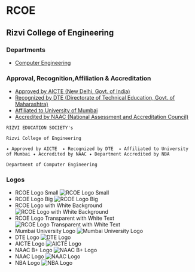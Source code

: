 # RCOE
## Rizvi College of Engineering

### Departments
- [Computer Engineering](COMP.md)


### Approval, Recognition,Affiliation & Accreditation
- [Approved by AICTE (New Delhi, Govt. of  India)](https://www.aicte-india.org)
- [Recognized by DTE (Directorate of Technical Education, Govt. of Maharashtra)](https://www.dtemaharashtra.gov.in/)
- [Affiliated to University of Mumbai](https://mu.ac.in/)
- [Accredited by NAAC (National Assessment and Accreditation Council)](http://www.naac.gov.in/) 

```
RIZVI EDUCATION SOCIETY's
```

```
Rizvi College of Engineering
```

```
✦ Approved by AICTE  ✦ Recognized by DTE  ✦ Affiliated to University of Mumbai ✦ Accredited by NAAC ✦ Department Accredited by NBA
```

```
Department of Computer Engineering
```

### Logos
- RCOE Logo Small
![RCOE Logo Small](https://shiburaj.github.io/rcoe/assets/rcoe-logo-small-transparent.png)
- RCOE Logo Big
![RCOE Logo Big](https://shiburaj.github.io/rcoe/assets/rcoe-logo-big-transparent.png)
- RCOE Logo with White Background
![RCOE Logo with White Background](https://shiburaj.github.io/rcoe/assets/rcoe-logo-white-bg.png)
- RCOE Logo Transparent with White Text
![RCOE Logo Transparent with White Text](https://shiburaj.github.io/rcoe/assets/rcoe-logo-white.png)
- Mumbai University Logo
![Mumbai University Logo](https://shiburaj.github.io/rcoe/assets/mu.png)
- DTE Logo
![DTE Logo](https://shiburaj.github.io/rcoe/assets/DTE.png)
- AICTE Logo
![AICTE Logo](https://shiburaj.github.io/rcoe/assets/aicte.png)
- NAAC B+ Logo
![NAAC B+ Logo](https://shiburaj.github.io/rcoe/assets/naac-b-plus.png)
- NAAC  Logo
![NAAC Logo](https://shiburaj.github.io/rcoe/assets/naac.png)
- NBA  Logo
![NBA Logo](https://shiburaj.github.io/rcoe/assets/nba.png)
